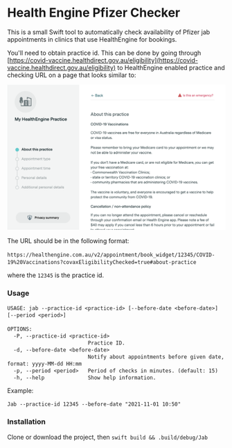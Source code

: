 # Health Engine Pfizer Checker

This is a small Swift tool to automatically check availability of Pfizer jab appointments in clinics that use HealthEngine for bookings.

You'll need to obtain practice id. This can be done by going through [https://covid-vaccine.healthdirect.gov.au/eligibility](https://covid-vaccine.healthdirect.gov.au/eligibility) to HealthEngine enabled practice and checking URL on a page that looks similar to:

![Example Practice screen shot](./assets/practice-screenshot.png)

The URL should be in the following format:

`https://healthengine.com.au/v2/appointment/book_widget/12345/COVID-19%20Vaccinations?covaxEligibilityChecked=true#about-practice`

where the `12345` is the practice id.

### Usage

```
USAGE: jab --practice-id <practice-id> [--before-date <before-date>] [--period <period>]

OPTIONS:
  -P, --practice-id <practice-id>
                          Practice ID. 
  -d, --before-date <before-date>
                          Notify about appointments before given date, format: yyyy-MM-dd HH:mm 
  -p, --period <period>   Period of checks in minutes. (default: 15)
  -h, --help              Show help information.
```

Example:

```
Jab --practice-id 12345 --before-date "2021-11-01 10:50"
```

### Installation

Clone or download the project, then `swift build && .build/debug/Jab`